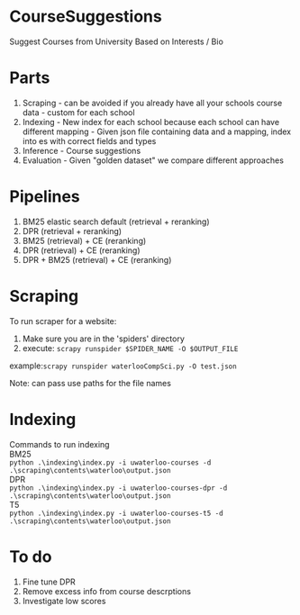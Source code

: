 # CourseSuggestions
Suggest Courses from University Based on Interests / Bio


# Parts
  1. Scraping
    - can be avoided if you already have all your schools course data
    - custom for each school
  2. Indexing
    - New index for each school because each school can have different mapping
    - Given json file containing data and a mapping, index into es with correct fields and types
  3. Inference
    - Course suggestions
  4. Evaluation
    - Given "golden dataset" we compare different approaches
 
 
 # Pipelines
 1. BM25 elastic search default (retrieval + reranking)
 2. DPR (retrieval + reranking)
 3. BM25 (retrieval) + CE (reranking)
 4. DPR (retrieval) + CE (reranking)
 5. DPR + BM25 (retrieval) + CE (reranking)

# Scraping
 To run scraper for a website:
  1. Make sure you are in the 'spiders' directory
  2. execute: ``` scrapy runspider $SPIDER_NAME -O $OUTPUT_FILE ```

  example:``` scrapy runspider waterlooCompSci.py -O test.json ```
  
  Note: can pass use paths for the file names
 
# Indexing
Commands to run indexing<br />
BM25 <br />
`python .\indexing\index.py -i uwaterloo-courses -d .\scraping\contents\waterloo\output.json`<br />
DPR <br />
`python .\indexing\index.py -i uwaterloo-courses-dpr -d .\scraping\contents\waterloo\output.json`<br />
T5 <br />
`python .\indexing\index.py -i uwaterloo-courses-t5 -d .\scraping\contents\waterloo\output.json`

# To do
  1. Fine tune DPR
  2. Remove excess info from course descrptions
  3. Investigate low scores 